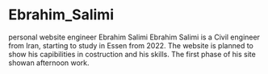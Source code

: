 # Ebrahim_Salimi
personal website engineer Ebrahim Salimi
Ebrahim Salimi is a Civil engineer from Iran, starting to study in Essen from 2022. The website is planned to show his capibilities in costruction and his skills. The first phase of his site showan afternoon work.

